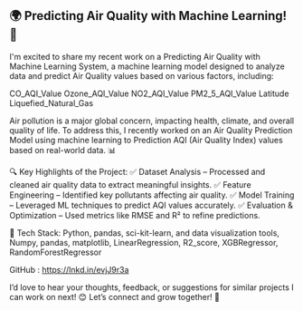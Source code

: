 ## 🌍 Predicting Air Quality with Machine Learning! 🚀
I'm excited to share my recent work on a Predicting Air Quality with Machine Learning System, a machine learning model designed to analyze data and predict Air Quality values based on various factors, including:
 
CO_AQI_Value
Ozone_AQI_Value
NO2_AQI_Value
PM2_5_AQI_Value
Latitude
Liquefied_Natural_Gas

Air pollution is a major global concern, impacting health, climate, and overall quality of life. To address this, I recently worked on an Air Quality Prediction Model using machine learning to Prediction  AQI (Air Quality Index) values based on real-world data. 📊

🔍 Key Highlights of the Project: ✅ Dataset Analysis – Processed and cleaned air quality data to extract meaningful insights.
✅ Feature Engineering – Identified key pollutants affecting air quality.
✅ Model Training – Leveraged ML techniques to predict AQI values accurately.
✅ Evaluation & Optimization – Used metrics like RMSE and R² to refine predictions.

🔧 Tech Stack: Python, pandas, sci-kit-learn, and data visualization tools, Numpy, pandas, matplotlib, LinearRegression, R2_score, XGBRegressor, RandomForestRegressor

GitHub : https://lnkd.in/evjJ9r3a

I’d love to hear your thoughts, feedback, or suggestions for similar projects I can work on next! 😊
 Let’s connect and grow together! 🙌
